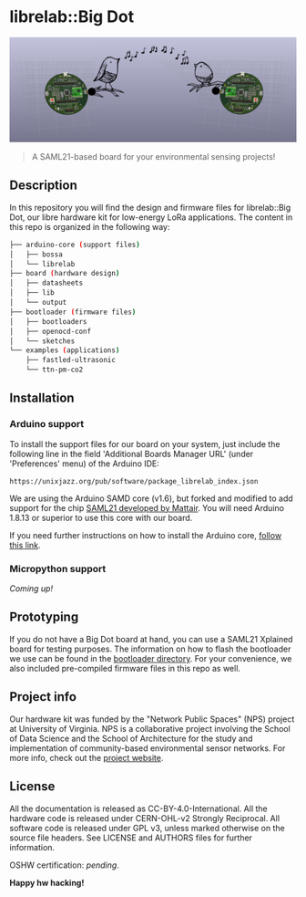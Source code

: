 # librelab::Big Dot

![These birds are chirping (CSS) with LoRa!](chirp.jpg)

> A SAML21-based board for your environmental sensing projects!

## Description

In this repository you will find the design and firmware files for librelab::Big Dot, our libre hardware kit for low-energy LoRa applications. The content in this repo is organized in the following way:

```bash
├── arduino-core (support files)
│   ├── bossa
│   └── librelab
├── board (hardware design)
│   ├── datasheets
│   ├── lib
│   └── output
├── bootloader (firmware files)
│   ├── bootloaders
│   ├── openocd-conf
│   └── sketches
└── examples (applications)
    ├── fastled-ultrasonic
    └── ttn-pm-co2
```

## Installation

### Arduino support

To install the support files for our board on your system, just include the following line in the field 'Additional Boards Manager URL' (under 'Preferences' menu) of the Arduino IDE:

```
https://unixjazz.org/pub/software/package_librelab_index.json
```

We are using the Arduino SAMD core (v1.6), but forked and modified to add support for the chip [SAML21 developed by Mattair](https://github.com/mattairtech/ArduinoCore-samd). You will need Arduino 1.8.13 or superior to use this core with our board.

If you need further instructions on how to install the Arduino core, [follow this link](https://www.arduino.cc/en/guide/cores).

### Micropython support

_Coming up!_

## Prototyping

If you do not have a Big Dot board at hand, you can use a SAML21 Xplained board for testing purposes. The information on how to flash the bootloader we use can be found in the [bootloader directory](bootloader/README.md). For your convenience, we also included pre-compiled firmware files in this repo as well.

## Project info

Our hardware kit was funded by the "Network Public Spaces" (NPS) project at University of Virginia. NPS is a collaborative project involving the School of Data Science and the School of Architecture for the study and implementation of community-based environmental sensor networks. For more info, check out the [project website](https://example.com).

## License

All the documentation is released as CC-BY-4.0-International.
All the hardware code is released under CERN-OHL-v2 Strongly Reciprocal.
All software code is released under GPL v3, unless marked otherwise on the source file headers. See LICENSE and AUTHORS files for further information.

OSHW certification: _pending_.

__Happy hw hacking!__
